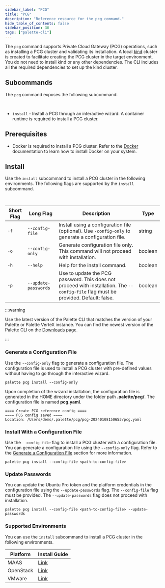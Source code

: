 ```yaml
---
sidebar_label: "PCG"
title: "PCG"
description: "Reference resource for the pcg command."
hide_table_of_contents: false
sidebar_position: 30
tags: ["palette-cli"]
---
```


The `pcg` command supports Private Cloud Gateway (PCG) operations, such as installing a PCG cluster and validating its
installation. A local [kind](https://kind.sigs.k8s.io/) cluster is created to facilitate creating the PCG cluster in the
target environment. You do not need to install kind or any other dependencies. The CLI includes all the required
dependencies to set up the kind cluster.

## Subcommands

The `pcg` command exposes the following subcommand.

<br />

- `install` - Install a PCG through an interactive wizard. A container runtime is required to install a PCG cluster.

## Prerequisites

- Docker is required to install a PCG cluster. Refer to the [Docker](https://docs.docker.com/get-docker/) documentation
  to learn how to install Docker on your system.

## Install

Use the `install` subcommand to install a PCG cluster in the following environments. The following flags are supported
by the `install` subcommand.

<br />

| **Short Flag** | **Long Flag**        | **Description**                                                                                                                     | **Type** |
| -------------- | -------------------- | ----------------------------------------------------------------------------------------------------------------------------------- | -------- |
| `-f`           | `--config-file`      | Install using a configuration file (optional). Use `-config-only` to generate a configuration file.                                 | string   |
| `-o`           | `--config-only`      | Generate configuration file only. This command will not proceed with installation.                                                  | boolean  |
| `-h`           | `--help`             | Help for the install command.                                                                                                       | boolean  |
| `-p`           | `--update-passwords` | Use to update the PCG password. This does not proceed with installation. The `--config-file` flag must be provided. Default: false. | boolean  |

:::warning

Use the latest version of the Palette CLI that matches the version of your Palette or Palette VerteX instance. You can
find the newest version of the Palette CLI on the [Downloads](../../../spectro-downloads.md#palette-cli) page.

:::

### Generate a Configuration File

Use the `--config-only` flag to generate a configuration file. The configuration file is used to install a PCG cluster
with pre-defined values without having to go through the interactive wizard.

```shell
palette pcg install --config-only
```

Upon completion of the wizard installation, the configuration file is generated in the HOME directory under the folder
path **.palette/pcg/**. The configuration file is named **pcg.yaml**.

```shell hideClipboard
==== Create PCG reference config ====
==== PCG config saved ====
Location: /Users/demo/.palette/pcg/pcg-20240108150653/pcg.yaml
```

### Install With a Configuration File

Use the `--config-file` flag to install a PCG cluster with a configuration file. You can generate a configuration file
using the `--config-only` flag. Refer to the [Generate a Configuration File](#generate-a-configuration-file) section for
more information.

```shell
palette pcg install --config-file <path-to-config-file>
```

### Update Passwords

You can update the Ubuntu Pro token and the platform credentials in the configuration file using the
`--update-passwords` flag. The `--config-file` flag must be provided. The `--update-passwords` flag does not proceed
with installation.

```shell
palette pcg install --config-file <path-to-config-file> --update-passwords
```

### Supported Environments

You can use the `install` subcommand to install a PCG cluster in the following environments.

| **Platform** | **Install Guide**                                     |
| ------------ | ----------------------------------------------------- |
| MAAS         | [Link](../../../clusters/pcg/deploy-pcg/maas.md)      |
| OpenStack    | [Link](../../../clusters/pcg/deploy-pcg/openstack.md) |
| VMware       | [Link](../../../clusters/pcg/deploy-pcg/vmware.md)    |
